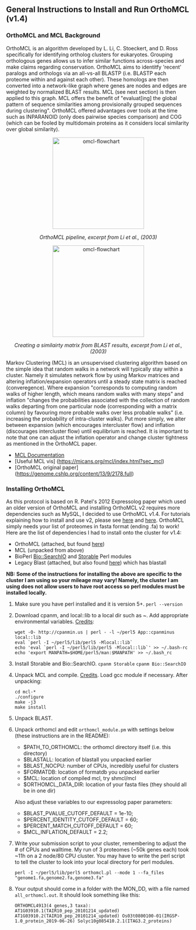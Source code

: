 ## General Instructions to Install and Run OrthoMCL (v1.4)

### OrthoMCL and MCL Background

OrthoMCL is an algorithm developed by L. Li, C. Stoeckert, and D. Ross specifically for identifying ortholog clusters for eukaryotes. Grouping orthologous genes allows us to infer similar functions across-species and make claims regarding conservation. OrthoMCL aims to identitfy 'recent' paralogs and orthologs via an all-vs-all BLASTP (i.e. BLASTP each proteome within and against each other). These homologs are then converted into a network-like graph where genes are nodes and edges are weighted by normalized BLAST results. MCL (see next section) is then applied to this graph. MCL offers the benefit of "evaluat[ing] the global pattern of sequence similarities among provisionally grouped sequences during clustering". OrthoMCL offered advantages over tools at the time such as INPARANOID (only does pairwise species comparison) and COG (which can be fooled by multidomain proteins as it considers local similarity over global similarity). 

<div>
	<p align="center">
		<img src="https://genome.cshlp.org/content/13/9/2178/F1.large.jpg" alt="omcl-flowchart" width="250"/>
	</p>
	<p align="center">
		<i>OrthoMCL pipeline, excerpt from Li et al., (2003)</i>
	</p>
</div>

<div>
	<p align="center">
		<img src="https://genome.cshlp.org/content/13/9/2178/F2.large.jpg" alt="omcl-flowchart" width="250"/>
	</p>
	<p align="center">
		<i>Creating a similairty matrix from BLAST results, excerpt from Li et al., (2003)</i>
	</p>
</div>


Markov Clustering (MCL) is an unsupervised clustering algorithm based on the simple idea that random walks in a network will typically stay within a cluster. Namely it simulates network flow by using Markov matrices and altering inflation/expansion operators until a steady state matrix is reached (converegence). Where expansion "corresponds to computing random walks of higher length, which means random walks with many steps" and inflation "changes the probabilities associated with the collection of random walks departing from one particular node (corresponding with a matrix column) by favouring more probable walks over less probable walks" (i.e. increasing the probability of intra-cluster walks). Put more simply, we alter between expansion (which encourages intercluster flow) and inflation (discourages intercluster flow) until equilibrium is reached. It is important to note that one can adjust the inflation operator and change cluster tightness as mentioned in the OrthoMCL paper.

- [MCL Documentation](https://micans.org/mcl/)
- [Useful MCL vis] (https://micans.org/mcl/index.html?sec_mcl)
- [OrthoMCL original paper] (https://genome.cshlp.org/content/13/9/2178.full)
 
### Installing OrthoMCL

As this protocol is based on R. Patel's 2012 Expressolog paper which used an older version of OrthoMCL and installing OrthoMCL v2 requires more dependencies such as MySQL, I decided to use OrthoMCL v1.4. For tutorials explaining how to install and use v2, please see [here](https://www.biostars.org/p/199083/) and [here](http://darencard.net/blog/2018-01-12-orthomcl-tutorial/). OrthoMCL simply needs your list of proteomes in fasta format (ending .fa) to work! Here are the list of dependencies I had to install onto the cluster for v1.4:

- OrthoMCL (attached, but found [here](https://orthomcl.org/common/downloads/software/unsupported/v1.4/))
- MCL (unpacked from above)
- BioPerl [Bio::SearchIO](https://metacpan.org/pod/Bio::SearchIO) and [Storable](https://metacpan.org/pod/Storable) Perl modules
- Legacy Blast (attached, but also found [here](ftp://ftp.ncbi.nlm.nih.gov/blast/executables/legacy.NOTSUPPORTED/)) which has blastall

<b> NB: Some of the instructions for installing the above are specific to the cluster I am using so your mileage may vary! Namely, the cluster I am using does not allow users to have root access so perl modules must be installed locally. </b>


1. Make sure you have perl installed and it is version 5+. ```perl --version```
2. Download cpanm, and local::lib to a local dir such as ~. Add appropriate environmental variables. [Credits](https://stackoverflow.com/questions/2980297/how-can-i-use-cpan-as-a-non-root-user):

    ```
    wget -O- http://cpanmin.us | perl - -l ~/perl5 App::cpanminus local::lib
	eval `perl -I ~/perl5/lib/perl5 -Mlocal::lib`
	echo 'eval `perl -I ~/perl5/lib/perl5 -Mlocal::lib`' >> ~/.bash-rc
	echo 'export MANPATH=$HOME/perl5/man:$MANPATH' >> ~/.bash_rc
    ```

3. Install Storable and Bio::SearchIO. ```cpanm Storable``` ```cpanm Bio::SearchIO```
4. Unpack MCL and compile. [Credits](https://github.com/sanger-pathogens/companion/blob/master/test/travis.setup-orthomcl.sh). Load gcc module if necessary. After unpacking:

    ```
	cd mcl-*
	./configure
	make -j3
	make install
    ```
5. Unpack BLAST.     
6. Unpack orthomcl and edit ```orthomcl_module.pm``` with settings below (these instructions are in the README):
	- $PATH\_TO_ORTHOMCL: the orthomcl directory itself (i.e. this directory)
	- $BLASTALL: location of blastall you unpacked earlier
	- $BLAST_NOCPU: number of CPUs, incredibly useful for clusters
	- $FORMATDB: location of formatdb you unpacked earlier
	- $MCL: location of compiled mcl, try shmcl/mcl
	- $ORTHOMCL\_DATA_DIR: location of your fasta files (they should all be in one dir)
	
	Also adjust these variables to our expressolog paper parameters:
	
	- $BLAST\_PVALUE\_CUTOFF_DEFAULT         = 1e-10;
	- $PERCENT\_IDENTITY\_CUTOFF_DEFAULT     = 60;
	- $PERCENT\_MATCH\_CUTOFF_DEFAULT        = 60;
	- $MCL\_INFLATION_DEFAULT               = 2.2;
7. Write your submission script to your cluster, remembering to adjust the # of CPUs and walltime. My run of 3 proteomes (~50k genes each) took ~11h on a 2 node/80 CPU cluster. You may have to write the perl script to tell the cluster to look into your local directory for perl modules. 

	```
	perl -I ~/perl5/lib/perl5 orthomcl.pl --mode 1 --fa_files "genome1.fa,genome2.fa,genome3.fa"
	```

8. Your output should come in a folder with the MON_DD, with a file named ```all_orthomcl.out```. It should look something like this:

	```
	ORTHOMCL4913(4 genes,3 taxa):    AT1G03910.1(TAIR10_pep_20101214_updated) AT1G03910.2(TAIR10_pep_20101214_updated) Os03t0800100-01(IRGSP-1.0_protein_2019-06-26) Solyc10g085410.2.1(ITAG3.2_proteins)
	```

